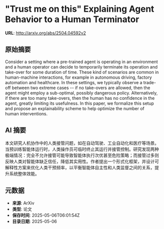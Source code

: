 # "Trust me on this" Explaining Agent Behavior to a Human Terminator

**URL**: http://arxiv.org/abs/2504.04592v2

## 原始摘要

Consider a setting where a pre-trained agent is operating in an environment
and a human operator can decide to temporarily terminate its operation and
take-over for some duration of time. These kind of scenarios are common in
human-machine interactions, for example in autonomous driving, factory
automation and healthcare. In these settings, we typically observe a trade-off
between two extreme cases -- if no take-overs are allowed, then the agent might
employ a sub-optimal, possibly dangerous policy. Alternatively, if there are
too many take-overs, then the human has no confidence in the agent, greatly
limiting its usefulness. In this paper, we formalize this setup and propose an
explainability scheme to help optimize the number of human interventions.


## AI 摘要

本文研究人机协作中的人类接管问题，如在自动驾驶、工业自动化和医疗等场景。当预训练智能体运行时，人类操作员可临时终止其运行并接管控制。研究发现两种极端情况：完全不允许接管可能导致智能体执行次优甚至危险策略；而接管过多则反映人类对智能体缺乏信任，降低其实用性。作者提出一个形式化框架，并设计可解释性方案来优化人类干预频率，以平衡智能体自主性和人类监督之间的关系，提升系统整体效能。

## 元数据

- **来源**: ArXiv
- **类型**: 论文
- **保存时间**: 2025-05-06T06:01:54Z
- **目录日期**: 2025-05-06
